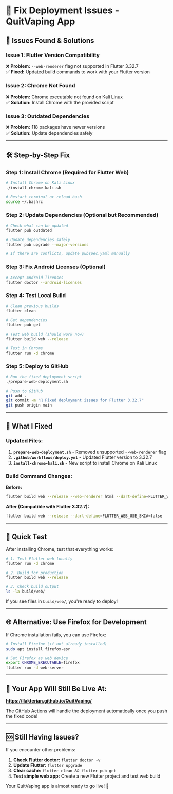 # 🔧 Fix Deployment Issues - QuitVaping App

## 🚨 **Issues Found & Solutions**

### **Issue 1: Flutter Version Compatibility**
❌ **Problem:** `--web-renderer` flag not supported in Flutter 3.32.7  
✅ **Fixed:** Updated build commands to work with your Flutter version

### **Issue 2: Chrome Not Found**
❌ **Problem:** Chrome executable not found on Kali Linux  
✅ **Solution:** Install Chrome with the provided script

### **Issue 3: Outdated Dependencies**
❌ **Problem:** 118 packages have newer versions  
✅ **Solution:** Update dependencies safely

---

## 🛠️ **Step-by-Step Fix**

### **Step 1: Install Chrome (Required for Flutter Web)**
```bash
# Install Chrome on Kali Linux
./install-chrome-kali.sh

# Restart terminal or reload bash
source ~/.bashrc
```

### **Step 2: Update Dependencies (Optional but Recommended)**
```bash
# Check what can be updated
flutter pub outdated

# Update dependencies safely
flutter pub upgrade --major-versions

# If there are conflicts, update pubspec.yaml manually
```

### **Step 3: Fix Android Licenses (Optional)**
```bash
# Accept Android licenses
flutter doctor --android-licenses
```

### **Step 4: Test Local Build**
```bash
# Clean previous builds
flutter clean

# Get dependencies
flutter pub get

# Test web build (should work now)
flutter build web --release

# Test in Chrome
flutter run -d chrome
```

### **Step 5: Deploy to GitHub**
```bash
# Run the fixed deployment script
./prepare-web-deployment.sh

# Push to GitHub
git add .
git commit -m "🔧 Fixed deployment issues for Flutter 3.32.7"
git push origin main
```

---

## 🎯 **What I Fixed**

### **Updated Files:**
1. **`prepare-web-deployment.sh`** - Removed unsupported `--web-renderer` flag
2. **`.github/workflows/deploy.yml`** - Updated Flutter version to 3.32.7
3. **`install-chrome-kali.sh`** - New script to install Chrome on Kali Linux

### **Build Command Changes:**
**Before:**
```bash
flutter build web --release --web-renderer html --dart-define=FLUTTER_WEB_USE_SKIA=false
```

**After (Compatible with Flutter 3.32.7):**
```bash
flutter build web --release --dart-define=FLUTTER_WEB_USE_SKIA=false
```

---

## 🚀 **Quick Test**

After installing Chrome, test that everything works:

```bash
# 1. Test Flutter web locally
flutter run -d chrome

# 2. Build for production
flutter build web --release

# 3. Check build output
ls -la build/web/
```

If you see files in `build/web/`, you're ready to deploy!

---

## 🌐 **Alternative: Use Firefox for Development**

If Chrome installation fails, you can use Firefox:

```bash
# Install Firefox (if not already installed)
sudo apt install firefox-esr

# Set Firefox as web device
export CHROME_EXECUTABLE=firefox
flutter run -d web-server
```

---

## 📱 **Your App Will Still Be Live At:**
**https://llakterian.github.io/QuitVaping/**

The GitHub Actions will handle the deployment automatically once you push the fixed code!

---

## 🆘 **Still Having Issues?**

If you encounter other problems:

1. **Check Flutter doctor:** `flutter doctor -v`
2. **Update Flutter:** `flutter upgrade`
3. **Clear cache:** `flutter clean && flutter pub get`
4. **Test simple web app:** Create a new Flutter project and test web build

Your QuitVaping app is almost ready to go live! 🎉